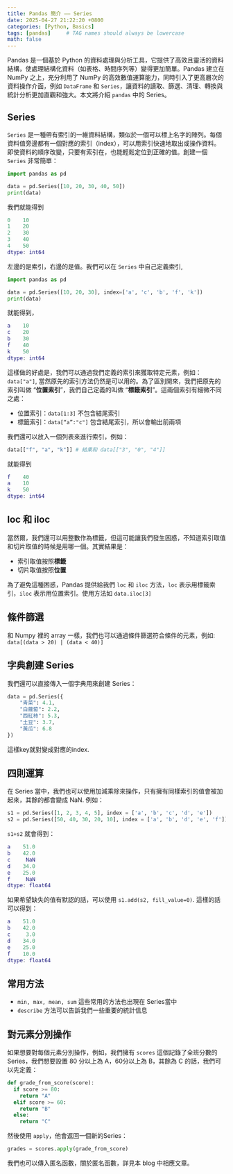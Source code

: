 ```yaml
---
title: Pandas 簡介 —— Series
date: 2025-04-27 21:22:20 +0800
categories: [Python, Basics]
tags: [pandas]     # TAG names should always be lowercase
math: false
---
```


Pandas 是一個基於 Python 的資料處理與分析工具，它提供了高效且靈活的資料結構，使處理結構化資料（如表格、時間序列等）變得更加簡單。Pandas 建立在 NumPy 之上，充分利用了 NumPy 的高效數值運算能力，同時引入了更高層次的資料操作介面，例如 `DataFrame` 和 `Series`，讓資料的讀取、篩選、清理、轉換與統計分析更加直觀和強大。本文將介紹 `pandas` 中的 Series。

## Series

`Series` 是一種帶有索引的一維資料結構，類似於一個可以標上名字的陣列。每個資料值旁邊都有一個對應的索引（index），可以用索引快速地取出或操作資料。即使資料的順序改變，只要有索引在，也能輕鬆定位到正確的值。創建一個 `Series` 非常簡單：

```python
import pandas as pd

data = pd.Series([10, 20, 30, 40, 50])
print(data)
```

我們就能得到

```lua
0    10
1    20
2    30
3    40
4    50
dtype: int64
```

左邊的是索引，右邊的是值。我們可以在 `Series` 中自己定義索引,

```python
import pandas as pd

data = pd.Series([10, 20, 30], index=['a', 'c', 'b', 'f', 'k'])
print(data)
```

就能得到，

```lua
a    10
c    20
b    30
f    40
k    50
dtype: int64
```

這樣做的好處是，我們可以通過我們定義的索引來獲取特定元素，例如：`data["a"]`, 當然原先的索引方法仍然是可以用的。為了區別開來，我們把原先的索引叫做 “**位置索引**”，我們自己定義的叫做 “**標籤索引**”。這兩個索引有細微不同之處：

* 位置索引：`data[1:3]` 不包含結尾索引
* 標籤索引：`data[“a”:"c"]` 包含結尾索引，所以會輸出前兩項

我們還可以放入一個列表來進行索引，例如：

```python
data[["f", "a", "k"]] # 結果和 data[["3", "0", "4"]]
```

就能得到

```lua
f    40
a    10
k    50
dtype: int64
```

## loc 和 iloc

當然爾，我們還可以用整數作為標籤，但這可能讓我們發生困惑，不知道索引取值和切片取值的時候是用哪一個。其實結果是：

* 索引取值按照**標籤**
* 切片取值按照**位置**

為了避免這種困惑，Pandas 提供給我們 `loc` 和 `iloc` 方法，`loc` 表示用標籤索引，`iloc` 表示用位置索引。使用方法如 `data.iloc[3]`

## 條件篩選

和 Numpy 裡的 array 一樣，我們也可以通過條件篩選符合條件的元素，例如: `data[(data > 20) | (data < 40)]`

## 字典創建 Series

我們還可以直接傳入一個字典用來創建 Series：

```python
data = pd.Series({
    "青菜": 4.1,
    "白蘿蔔": 2.2,
    "西紅柿": 5.3,
    "土豆": 3.7,
    "黃瓜": 6.8
})
```

這樣key就對變成對應的index.

## 四則運算

在 Series 當中，我們也可以使用加減乘除來操作，只有擁有同樣索引的值會被加起來，其餘的都會變成 NaN. 例如：

```python
s1 = pd.Series([1, 2, 3, 4, 5], index = ['a', 'b', 'c', 'd', 'e'])
s2 = pd.Series([50, 40, 30, 20, 10], index = ['a', 'b', 'd', 'e', 'f'])
```

`s1+s2` 就會得到：

```lua
a    51.0
b    42.0
c     NaN
d    34.0
e    25.0
f     NaN
dtype: float64
```

如果希望缺失的值有默認的話，可以使用 `s1.add(s2, fill_value=0)`.  這樣的話可以得到：

```lua
a    51.0
b    42.0
c     3.0
d    34.0
e    25.0
f    10.0
dtype: float64
```

## 常用方法

* `min, max, mean, sum` 這些常用的方法也出現在 Series當中
* `describe` 方法可以告訴我們一些重要的統計信息

## 對元素分別操作

如果想要對每個元素分別操作，例如，我們擁有 `scores` 這個記錄了全班分數的 Series，我們想要設置 80 分以上為 A，60分以上為 B，其餘為 C 的話，我們可以先定義：

```python
def grade_from_score(score):
  if score >= 80:
    return "A"
  elif score >= 60:
    return "B"
  else:
    return "C"
```

然後使用 `apply`，他會返回一個新的Series：

```python
grades = scores.apply(grade_from_score)
```

我們也可以傳入匿名函數，關於匿名函數，詳見本 blog 中相應文章。
